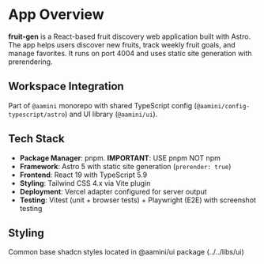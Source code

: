 # App Overview

**fruit-gen** is a React-based fruit discovery web application built with Astro.
The app helps users discover new fruits, track weekly fruit goals, and manage
favorites. It runs on port 4004 and uses static site generation with
prerendering.

## Workspace Integration

Part of `@aamini` monorepo with shared TypeScript config
(`@aamini/config-typescript/astro`) and UI library (`@aamini/ui`).

## Tech Stack

- **Package Manager**: pnpm. **IMPORTANT**: USE pnpm NOT npm
- **Framework**: Astro 5 with static site generation (`prerender: true`)
- **Frontend**: React 19 with TypeScript 5.9
- **Styling**: Tailwind CSS 4.x via Vite plugin
- **Deployment**: Vercel adapter configured for server output
- **Testing**: Vitest (unit + browser tests) + Playwright (E2E) with screenshot
  testing

## Styling

Common base shadcn styles located in @aamini/ui package (../../libs/ui)
